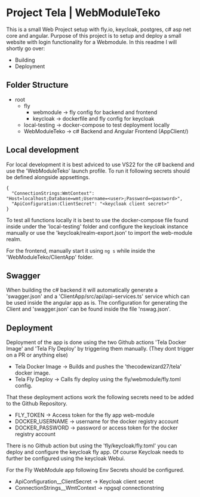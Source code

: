 # Project Tela | WebModuleTeko

This is a small Web Project setup with fly.io, keycloak, postgres, c# asp net core and angular. Purpose of this project is to setup and deploy a small website with login functionality for a Webmodule.
In this readme I will shortly go over:

- Building
- Deployment

## Folder Structure

- root
  - fly
    - webmodule -> fly config for backend and frontend
    - keycloak  -> dockerfile and fly config for keycloak
  - local-testing -> docker-compose to test deployment locally
  - WebModuleTeko -> c# Backend and Angular Frontend (AppClient/)

## Local development

For local development it is best adviced to use VS22 for the c# backend and use the 'WebModuleTeko' launch profile.
To run it following secrets should be defined alongside appsettings.

```
{
  "ConnectionStrings:WmtContext": "Host=localhost;Database=wmt;Username=<user>;Password=<password>",
  "ApiConfiguration:ClientSecret": "<keycloak client secret>"
}
```

To test all functions locally it is best to use the docker-compose file found inside under the 'local-testing' folder and configure the keycloak instance manually or use the 'keycloak/realm-export.json' to import the web-module realm.

For the frontend, manually start it using `ng s` while inside the 'WebModuleTeko/ClientApp' folder.

## Swagger

When building the c# backend it will automatically generate a 'swagger.json' and a 'ClientApp/src/api/api-services.ts' service which can be used inside the angular app as is. The configuration for generating the Client and 'swagger.json' can be found inside the file 'nswag.json'.

## Deployment

Deployment of the app is done using the two Github actions 'Tela Docker Image' and 'Tela Fly Deploy' by triggering them manually. (They dont trigger on a PR or anything else)

- Tela Docker Image -> Builds and pushes the 'thecodewizard27/tela' docker image.
- Tela Fly Deploy -> Calls fly deploy using the fly/webmodule/fly.toml config.

That these deployment actions work the following secrets need to be added to the Github Repository.

- FLY_TOKEN -> Access token for the fly app web-module
- DOCKER_USERNAME -> username for the docker registry account
- DOCKER_PASSWORD -> password or access token for the docker registry account

There is no Github action but using the 'fly/keycloak/fly.toml' you can deploy and configure the keycloak fly app. Of course Keycloak needs to further be configured using the keycloak Webui.

For the Fly WebModule app following Env Secrets should be configured.

- ApiConfiguration__ClientSecret -> Keycloak client secret
- ConnectionStrings__WmtContext -> npgsql connectionstring
